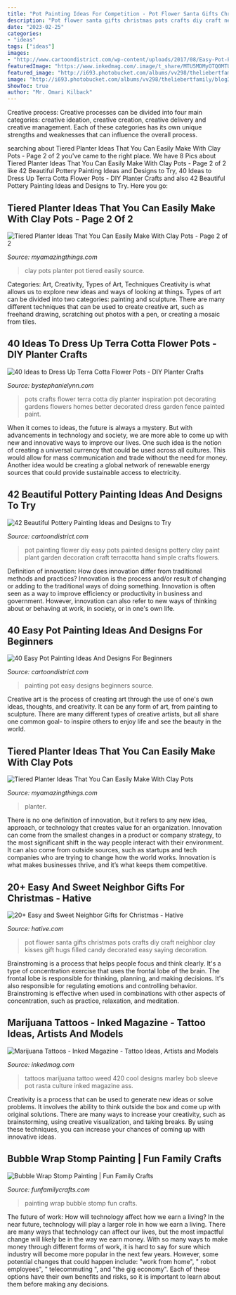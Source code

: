 ```yaml
---
title: "Pot Painting Ideas For Competition - Pot Flower Santa Gifts Christmas Pots Crafts Diy Craft Neighbor Clay Kisses Gift Hugs Filled Candy Decorated Easy Saying Decoration"
description: "Pot flower santa gifts christmas pots crafts diy craft neighbor clay kisses gift hugs filled candy decorated easy saying decoration"
date: "2023-02-25"
categories:
- "ideas"
tags: ["ideas"]
images:
- "http://www.cartoondistrict.com/wp-content/uploads/2017/08/Easy-Pot-Painting-Ideas-And-Designs-For-Beginners5.jpg"
featuredImage: "https://www.inkedmag.com/.image/t_share/MTU5MDMyOTQ0MTU3NDY4NDQw/420_tattoo_feature.jpg"
featured_image: "http://i693.photobucket.com/albums/vv298/theliebertfamily/blog3/1e52bc80.jpg"
image: "http://i693.photobucket.com/albums/vv298/theliebertfamily/blog3/1e52bc80.jpg"
ShowToc: true
author: "Mr. Omari Kilback"
---
```



Creative process:
Creative processes can be divided into four main categories: creative ideation, creative creation, creative delivery and creative management. Each of these categories has its own unique strengths and weaknesses that can influence the overall process.

	

		
searching about Tiered Planter Ideas That You Can Easily Make With Clay Pots - Page 2 of 2 you've came to the right place. We have 8 Pics about Tiered Planter Ideas That You Can Easily Make With Clay Pots - Page 2 of 2 like 42 Beautiful Pottery Painting Ideas and Designs to Try, 40 Ideas to Dress Up Terra Cotta Flower Pots - DIY Planter Crafts and also 42 Beautiful Pottery Painting Ideas and Designs to Try. Here you go:
		
    
## Tiered Planter Ideas That You Can Easily Make With Clay Pots - Page 2 Of 2

<img loading=lazy src="http://myamazingthings.com/wp-content/uploads/2017/07/clay-pot-ideas-6.jpg" onerror="this.onerror=null;this.src='https://tse3.mm.bing.net/th?id=OIP.kDJWRaP2tKuyZ0nbY8g3LwHaJ3&amp;pid=15.1';" alt="Tiered Planter Ideas That You Can Easily Make With Clay Pots - Page 2 of 2">

_Source: myamazingthings.com_

>clay pots planter pot tiered easily source. 

	

Categories: Art, Creativity, Types of Art, Techniques
Creativity is what allows us to explore new ideas and ways of looking at things. Types of art can be divided into two categories: painting and sculpture. There are many different techniques that can be used to create creative art, such as freehand drawing, scratching out photos with a pen, or creating a mosaic from tiles.

    
## 40 Ideas To Dress Up Terra Cotta Flower Pots - DIY Planter Crafts

<img loading=lazy src="http://i693.photobucket.com/albums/vv298/theliebertfamily/blog3/1e52bc80.jpg" onerror="this.onerror=null;this.src='https://tse3.mm.bing.net/th?id=OIP.fHbLgzicJ0jZAvRWBhOWAwHaJ3&amp;pid=15.1';" alt="40 Ideas to Dress Up Terra Cotta Flower Pots - DIY Planter Crafts">

_Source: bystephanielynn.com_

>pots crafts flower terra cotta diy planter inspiration pot decorating gardens flowers homes better decorated dress garden fence painted paint. 

	

When it comes to ideas, the future is always a mystery. But with advancements in technology and society, we are more able to come up with new and innovative ways to improve our lives. One such idea is the notion of creating a universal currency that could be used across all cultures. This would allow for mass communication and trade without the need for money. Another idea would be creating a global network of renewable energy sources that could provide sustainable access to electricity.

    
## 42 Beautiful Pottery Painting Ideas And Designs To Try

<img loading=lazy src="http://www.cartoondistrict.com/wp-content/uploads/2017/08/Pottery-Painting-Ideas-and-Designsf10c11fec7de9d3cdb385c09e6bb360b.jpg" onerror="this.onerror=null;this.src='https://tse1.mm.bing.net/th?id=OIP.Sa0-g5n2aJP_GI0k8n0LvQHaJ4&amp;pid=15.1';" alt="42 Beautiful Pottery Painting Ideas and Designs to Try">

_Source: cartoondistrict.com_

>pot painting flower diy easy pots painted designs pottery clay paint plant garden decoration craft terracotta hand simple crafts flowers. 

	

Definition of innovation: How does innovation differ from traditional methods and practices?
Innovation is the process and/or result of changing or adding to the traditional ways of doing something. Innovation is often seen as a way to improve efficiency or productivity in business and government. However, innovation can also refer to new ways of thinking about or behaving at work, in society, or in one's own life.

    
## 40 Easy Pot Painting Ideas And Designs For Beginners

<img loading=lazy src="http://www.cartoondistrict.com/wp-content/uploads/2017/08/Easy-Pot-Painting-Ideas-And-Designs-For-Beginners5.jpg" onerror="this.onerror=null;this.src='https://tse1.mm.bing.net/th?id=OIP.t3Fb-vthR39aD-z4dPfH7wHaJ4&amp;pid=15.1';" alt="40 Easy Pot Painting Ideas And Designs For Beginners">

_Source: cartoondistrict.com_

>painting pot easy designs beginners source. 

	

Creative art is the process of creating art through the use of one's own ideas, thoughts, and creativity. It can be any form of art, from painting to sculpture. There are many different types of creative artists, but all share one common goal- to inspire others to enjoy life and see the beauty in the world.

    
## Tiered Planter Ideas That You Can Easily Make With Clay Pots

<img loading=lazy src="https://myamazingthings.com/wp-content/uploads/2017/07/clay-pot-ideas-1.jpg" onerror="this.onerror=null;this.src='https://tse3.mm.bing.net/th?id=OIP.B_36VMnrYVqA9tMSWmeU2gHaLH&amp;pid=15.1';" alt="Tiered Planter Ideas That You Can Easily Make With Clay Pots">

_Source: myamazingthings.com_

>planter. 

	

There is no one definition of innovation, but it refers to any new idea, approach, or technology that creates value for an organization. Innovation can come from the smallest changes in a product or company strategy, to the most significant shift in the way people interact with their environment. It can also come from outside sources, such as startups and tech companies who are trying to change how the world works. Innovation is what makes businesses thrive, and it’s what keeps them competitive.

    
## 20+ Easy And Sweet Neighbor Gifts For Christmas - Hative

<img loading=lazy src="https://hative.com/wp-content/uploads/2015/11/neighbor-gifts/20-neighbor-gifts.jpg" onerror="this.onerror=null;this.src='https://tse1.mm.bing.net/th?id=OIP._bsLft_Gv5KFSdc1lX0gsgHaKU&amp;pid=15.1';" alt="20+ Easy and Sweet Neighbor Gifts for Christmas - Hative">

_Source: hative.com_

>pot flower santa gifts christmas pots crafts diy craft neighbor clay kisses gift hugs filled candy decorated easy saying decoration. 

	

Brainstroming is a process that helps people focus and think clearly. It's a type of concentration exercise that uses the frontal lobe of the brain. The frontal lobe is responsible for thinking, planning, and making decisions. It's also responsible for regulating emotions and controlling behavior. Brainstroming is effective when used in combinations with other aspects of concentration, such as practice, relaxation, and meditation.

    
## Marijuana Tattoos - Inked Magazine - Tattoo Ideas, Artists And Models

<img loading=lazy src="https://www.inkedmag.com/.image/t_share/MTU5MDMyOTQ0MTU3NDY4NDQw/420_tattoo_feature.jpg" onerror="this.onerror=null;this.src='https://tse1.mm.bing.net/th?id=OIP.T2mUWosv4EzI04C4Zuv40gHaHa&amp;pid=15.1';" alt="Marijuana Tattoos - Inked Magazine - Tattoo Ideas, Artists and Models">

_Source: inkedmag.com_

>tattoos marijuana tattoo weed 420 cool designs marley bob sleeve pot rasta culture inked magazine ass. 

	

Creativity is a process that can be used to generate new ideas or solve problems. It involves the ability to think outside the box and come up with original solutions. There are many ways to increase your creativity, such as brainstorming, using creative visualization, and taking breaks. By using these techniques, you can increase your chances of coming up with innovative ideas.

    
## Bubble Wrap Stomp Painting | Fun Family Crafts

<img loading=lazy src="https://funfamilycrafts.com/wp-content/uploads/2014/04/painting-activity.jpg" onerror="this.onerror=null;this.src='https://tse3.mm.bing.net/th?id=OIP.RGHBgCu17k9jy6hVFktR7QHaE9&amp;pid=15.1';" alt="Bubble Wrap Stomp Painting | Fun Family Crafts">

_Source: funfamilycrafts.com_

>painting wrap bubble stomp fun crafts. 

	

The future of work: How will technology affect how we earn a living?
In the near future, technology will play a larger role in how we earn a living. There are many ways that technology can affect our lives, but the most impactful change will likely be in the way we earn money. With so many ways to make money through different forms of work, it is hard to say for sure which industry will become more popular in the next few years. However, some potential changes that could happen include: 
"work from home", " robot employees", " telecommuting ", and "the gig economy". Each of these options have their own benefits and risks, so it is important to learn about them before making any decisions.

